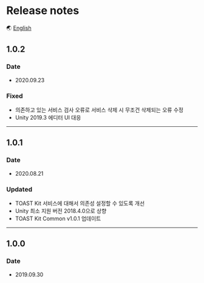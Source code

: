 # Release notes

🌏 [English](ReleaseNotes.en.md)

## 1.0.2

### Date

* 2020.09.23

### Fixed

* 의존하고 있는 서비스 검사 오류로 서비스 삭제 시 무조건 삭제되는 오류 수정
* Unity 2019.3 에디터 UI 대응

---

## 1.0.1

### Date

* 2020.08.21

### Updated

* TOAST Kit 서비스에 대해서 의존성 설정할 수 있도록 개선
* Unity 최소 지원 버전 2018.4.0으로 상향
* TOAST Kit Common v1.0.1 업데이트

---

## 1.0.0

### Date

* 2019.09.30